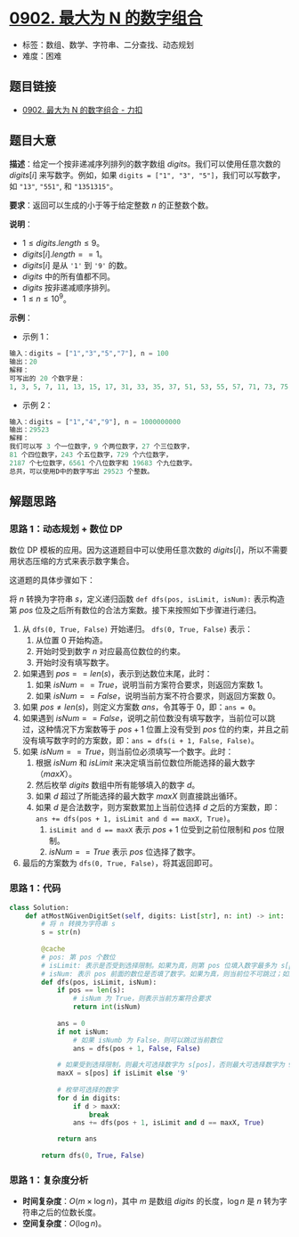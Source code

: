 # [0902. 最大为 N 的数字组合](https://leetcode.cn/problems/numbers-at-most-n-given-digit-set/)

- 标签：数组、数学、字符串、二分查找、动态规划
- 难度：困难

## 题目链接

- [0902. 最大为 N 的数字组合 - 力扣](https://leetcode.cn/problems/numbers-at-most-n-given-digit-set/)

## 题目大意

**描述**：给定一个按非递减序列排列的数字数组 $digits$。我们可以使用任意次数的 $digits[i]$ 来写数字。例如，如果 `digits = ["1", "3", "5"]`，我们可以写数字，如 `"13"`, `"551"`, 和 `"1351315"`。

**要求**：返回可以生成的小于等于给定整数 $n$ 的正整数个数。

**说明**：

- $1 \le digits.length \le 9$。
- $digits[i].length == 1$。
- $digits[i]$ 是从 `'1'` 到 `'9'` 的数。
- $digits$ 中的所有值都不同。
- $digits$ 按非递减顺序排列。
- $1 \le n \le 10^9$。

**示例**：

- 示例 1：

```python
输入：digits = ["1","3","5","7"], n = 100
输出：20
解释：
可写出的 20 个数字是：
1, 3, 5, 7, 11, 13, 15, 17, 31, 33, 35, 37, 51, 53, 55, 57, 71, 73, 75, 77。
```

- 示例 2：

```python
输入：digits = ["1","4","9"], n = 1000000000
输出：29523
解释：
我们可以写 3 个一位数字，9 个两位数字，27 个三位数字，
81 个四位数字，243 个五位数字，729 个六位数字，
2187 个七位数字，6561 个八位数字和 19683 个九位数字。
总共，可以使用D中的数字写出 29523 个整数。
```

## 解题思路

### 思路 1：动态规划 + 数位 DP

数位 DP 模板的应用。因为这道题目中可以使用任意次数的 $digits[i]$，所以不需要用状态压缩的方式来表示数字集合。

这道题的具体步骤如下：

将 $n$ 转换为字符串 $s$，定义递归函数 `def dfs(pos, isLimit, isNum):` 表示构造第 $pos$ 位及之后所有数位的合法方案数。接下来按照如下步骤进行递归。

1. 从 `dfs(0, True, False)` 开始递归。 `dfs(0, True, False)` 表示：
   1. 从位置 $0$ 开始构造。
   2. 开始时受到数字 $n$ 对应最高位数位的约束。
   3. 开始时没有填写数字。
2. 如果遇到  $pos == len(s)$，表示到达数位末尾，此时：
   1. 如果 $isNum == True$，说明当前方案符合要求，则返回方案数 $1$。
   2. 如果 $isNum == False$，说明当前方案不符合要求，则返回方案数 $0$。
3. 如果 $pos \ne len(s)$，则定义方案数 $ans$，令其等于 $0$，即：`ans = 0`。
4. 如果遇到 $isNum == False$，说明之前位数没有填写数字，当前位可以跳过，这种情况下方案数等于 $pos + 1$ 位置上没有受到 $pos$ 位的约束，并且之前没有填写数字时的方案数，即：`ans = dfs(i + 1, False, False)`。
5. 如果 $isNum == True$，则当前位必须填写一个数字。此时：
   1. 根据 $isNum$ 和 $isLimit$ 来决定填当前位数位所能选择的最大数字（$maxX$）。
   2. 然后枚举 $digits$ 数组中所有能够填入的数字 $d$。
   3. 如果 $d$ 超过了所能选择的最大数字 $maxX$ 则直接跳出循环。
   4. 如果 $d$ 是合法数字，则方案数累加上当前位选择 $d$ 之后的方案数，即：`ans += dfs(pos + 1, isLimit and d == maxX, True)`。
      1. `isLimit and d == maxX` 表示 $pos + 1$ 位受到之前位限制和 $pos$ 位限制。
      2. $isNum == True$ 表示 $pos$ 位选择了数字。
6. 最后的方案数为 `dfs(0, True, False)`，将其返回即可。

### 思路 1：代码

```python
class Solution:
    def atMostNGivenDigitSet(self, digits: List[str], n: int) -> int:
        # 将 n 转换为字符串 s
        s = str(n)
        
        @cache
        # pos: 第 pos 个数位
        # isLimit: 表示是否受到选择限制。如果为真，则第 pos 位填入数字最多为 s[pos]；如果为假，则最大可为 9。
        # isNum: 表示 pos 前面的数位是否填了数字。如果为真，则当前位不可跳过；如果为假，则当前位可跳过。
        def dfs(pos, isLimit, isNum):
            if pos == len(s):
                # isNum 为 True，则表示当前方案符合要求
                return int(isNum)
            
            ans = 0
            if not isNum:
                # 如果 isNumb 为 False，则可以跳过当前数位
                ans = dfs(pos + 1, False, False)
            
            # 如果受到选择限制，则最大可选择数字为 s[pos]，否则最大可选择数字为 9。
            maxX = s[pos] if isLimit else '9'
            
            # 枚举可选择的数字
            for d in digits:
                if d > maxX:
                    break
                ans += dfs(pos + 1, isLimit and d == maxX, True)

            return ans
        
        return dfs(0, True, False)
```

### 思路 1：复杂度分析

- **时间复杂度**：$O(m \times \log n)$，其中 $m$ 是数组 $digits$ 的长度，$\log n$ 是 $n$ 转为字符串之后的位数长度。
- **空间复杂度**：$O(\log n)$。

